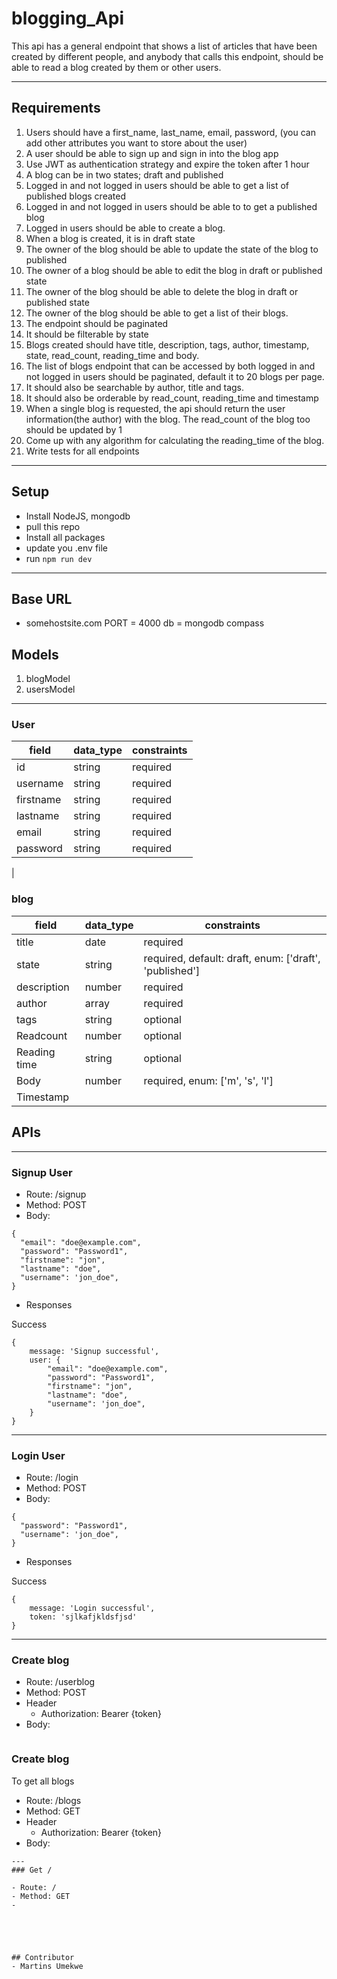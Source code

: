 # blogging_Api
This api has a general endpoint that shows a list of articles that have been created by different people, and anybody that calls this endpoint, should be able to read a blog created by them or other users.

---

## Requirements
1. Users should have a first_name, last_name, email, password, (you can add other attributes you want to store about the user)
2. A user should be able to sign up and sign in into the blog app
3. Use JWT as authentication strategy and expire the token after 1 hour
4. A blog can be in two states; draft and published
5. Logged in and not logged in users should be able to get a list of published blogs created
6. Logged in and not logged in users should be able to to get a published blog
7. Logged in users should be able to create a blog.
8. When a blog is created, it is in draft state
9. The owner of the blog should be able to update the state of the blog to published
10. The owner of a blog should be able to edit the blog in draft or published state
11. The owner of the blog should be able to delete the blog in draft or published state
12. The owner of the blog should be able to get a list of their blogs.
13. The endpoint should be paginated
14. It should be filterable by state
15. Blogs created should have title, description, tags, author, timestamp, state, read_count, reading_time and body.
16. The list of blogs endpoint that can be accessed by both logged in and not logged in users should be paginated, default it to 20 blogs per page.
17.  It should also be searchable by author, title and tags.
18.  It should also be orderable by read_count, reading_time and timestamp
19.  When a single blog is requested, the api should return the user information(the author) with the  blog. The read_count of the blog too should be updated by 1
20.  Come up with any algorithm for calculating the reading_time of the blog.
21. Write tests for all endpoints

---
## Setup
- Install NodeJS, mongodb
- pull this repo
- Install all packages
- update you .env file
- run `npm run dev`

---
## Base URL
- somehostsite.com
PORT = 4000
db = mongodb compass

## Models
1. blogModel
2. usersModel
---

### User
| field  |  data_type | constraints  |
|---|---|---|
|  id |  string |  required |
|  username |  string |  required |
|  firstname | string  |  required|
|  lastname  |  string |  required  |
|  email     | string  |  required |
|  password |   string |  required  |
|  


### blog
| field  |  data_type | constraints  |
|---|---|---|
|  title |  date |  required |
|  state |  string |  required, default: draft, enum: ['draft', 'published'] |
|  description  |  number |  required  |
|  author     | array  |  required |
|  tags |   string | optional  |
|  Readcount |  number | optional |
|  Reading time |  string |  optional|
|  Body |  number |  required, enum: ['m', 's', 'l'] |
| Timestamp



## APIs
---

### Signup User

- Route: /signup
- Method: POST
- Body: 
```
{
  "email": "doe@example.com",
  "password": "Password1",
  "firstname": "jon",
  "lastname": "doe",
  "username": 'jon_doe",
}
```

- Responses

Success
```
{
    message: 'Signup successful',
    user: {
        "email": "doe@example.com",
        "password": "Password1",
        "firstname": "jon",
        "lastname": "doe",
        "username": 'jon_doe",
    }
}
```
---
### Login User

- Route: /login
- Method: POST
- Body: 
```
{
  "password": "Password1",
  "username": 'jon_doe",
}
```

- Responses

Success
```
{
    message: 'Login successful',
    token: 'sjlkafjkldsfjsd'
}
```

---
### Create blog

- Route: /userblog
- Method: POST
- Header
    - Authorization: Bearer {token}
- Body: 
```

```
### Create blog
To get all blogs
- Route: /blogs
- Method: GET
- Header
    - Authorization: Bearer {token}
- Body: 

```
---
### Get /

- Route: /
- Method: GET
-





## Contributor
- Martins Umekwe